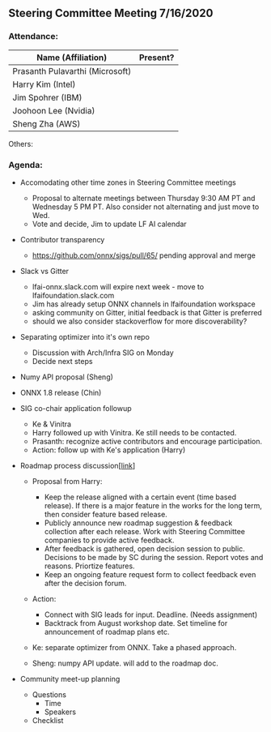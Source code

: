 ## Steering Committee Meeting 7/16/2020

### Attendance:

| Name (Affiliation)              | Present? |
| ------------------------------- | -------- |
| Prasanth Pulavarthi (Microsoft) |       |
| Harry Kim (Intel)               |       |
| Jim Spohrer (IBM)               |       |
| Joohoon Lee (Nvidia)            |       |
| Sheng Zha (AWS)                 |       |

Others: 


### Agenda:

* Accomodating other time zones in Steering Committee meetings
  * Proposal to alternate meetings between Thursday 9:30 AM PT and Wednesday 5 PM PT. Also consider not alternating and just move to Wed.
  * Vote and decide, Jim to update LF AI calendar

* Contributor transparency
  * https://github.com/onnx/sigs/pull/65/ pending approval and merge
  
* Slack vs Gitter
  * lfai-onnx.slack.com will expire next week - move to lfaifoundation.slack.com
  * Jim has already setup ONNX channels in lfaifoundation workspace
  * asking community on Gitter, initial feedback is that Gitter is preferred
  * should we also consider stackoverflow for more discoverability?

* Separating optimizer into it's own repo
  * Discussion with Arch/Infra SIG on Monday
  * Decide next steps

* Numy API proposal (Sheng)

* ONNX 1.8 release (Chin)

* SIG co-chair application followup
  * Ke & Vinitra
  * Harry followed up with Vinitra. Ke still needs to be contacted.
  * Prasanth: recognize active contributors and encourage participation.
  * Action: follow up with Ke's application (Harry)

* Roadmap process discussion[[link](https://docs.google.com/document/d/14-b92ALTP9K1bzQl9bRXtrqri5RfixFBCMV8SwTVxn0/edit?ts=5eb43d22)]
  * Proposal from Harry:
    * Keep the release aligned with a certain event (time based release). If there is a major feature in the works for the long term, then consider feature based release.
    * Publicly announce new roadmap suggestion & feedback collection after each release. Work with Steering Committee companies to provide active feedback.
    * After feedback is gathered, open decision session to public. Decisions to be made by SC during the session. Report votes and reasons. Priortize features.
    * Keep an ongoing feature request form to collect feedback even after the decision forum.

  * Action:
    * Connect with SIG leads for input. Deadline. (Needs assignment)
    * Backtrack from August workshop date. Set timeline for announcement of roadmap plans etc.
  * Ke: separate optimizer from ONNX. Take a phased approach.
  * Sheng: numpy API update. will add to the roadmap doc.

* Community meet-up planning
  * Questions
    * Time
    * Speakers
  * Checklist
